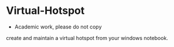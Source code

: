 # Virtual-Hotspot
  - Academic work, please do not copy


create and maintain a virtual hotspot from your windows notebook.
